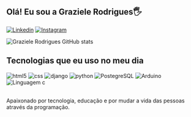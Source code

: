 ## Olá! Eu sou a Graziele Rodrigues🖐️

[![Linkedin](https://img.shields.io/badge/Linkedin-0E76A8?style=for-the-badge&logo=linkedin&logoColor=white)](https://www.linkedin.com/in/graziele--rodrigues/)
[![Instagram](https://img.shields.io/badge/Instagram-E4405F?style=for-the-badge&logo=instagram&logoColor=white)](https://www.instagram.com/graziele__rodrigues/)

![Graziele Rodrigues GitHub stats](https://github-readme-stats.vercel.app/api?username=Graziele-Rodrigues&show_icons=true&theme=dracula&count_private=true)

## Tecnologias que eu uso no meu dia

<div style="display: inline_block">
  <img align="center" alt="html5" src="https://img.shields.io/badge/HTML5-E34F26?style=for-the-badge&logo=html5&logoColor=white" />
  <img align="center" alt="css" src="https://img.shields.io/badge/CSS3-1572B6?style=for-the-badge&logo=css3&logoColor=white" />
  <img align="center" alt="django" src="https://img.shields.io/badge/Django-092E20?style=for-the-badge&logo=django&logoColor=white" />
  <img align="center" alt="python" src="https://img.shields.io/badge/Python-FFE873?style=for-the-badge&logo=python&logoColor=FFE873%22">
  <img align="center" alt="PostegreSQL" src="https://img.shields.io/badge/postgreSQL-0E76A8?style=for-the-badge&logo=postgreSQL&logoColor=white" />
  <img align="center" alt="Arduino" src="https://img.shields.io/badge/Arduino-0E76A8?style=for-the-badge&logo=arduino logoColor=white%22"/>
    <img align="center" alt="Linguagem c" src="https://img.shields.io/badge/Linguagem C-092E20?style=for-the-badge&logo=c&logoColor=white" />

  

</div><br/>

Apaixonado por tecnologia, educação e por mudar a vida das pessoas através da programação.


